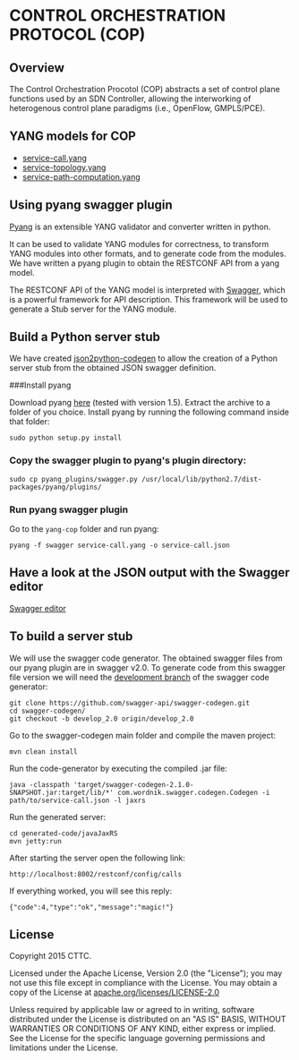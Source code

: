 # CONTROL ORCHESTRATION PROTOCOL (COP)

## Overview
The Control Orchestration Procotol (COP) abstracts a set of control plane functions used by an SDN Controller, allowing the interworking of heterogenous control plane paradigms (i.e., OpenFlow, GMPLS/PCE).

## YANG models for COP

- [service-call.yang](https://github.com/ict-strauss/COP/blob/master/yang-cop/service-call.yang)
- [service-topology.yang](https://github.com/ict-strauss/COP/blob/master/yang-cop/service-topology.yang)
- [service-path-computation.yang](https://github.com/ict-strauss/COP/blob/master/yang-cop/service-path-computation.yang)

## Using pyang swagger plugin

[Pyang](https://code.google.com/p/pyang/) is an extensible YANG validator and converter written in python. 

It can be used to validate YANG modules for correctness, to transform YANG modules into other formats, and to generate code from the modules. We have written a pyang plugin to obtain the RESTCONF API from a yang model. 

The RESTCONF API of the YANG model is interpreted with [Swagger](http://swagger.io/), which is a powerful framework for API description. This framework will be used to generate a Stub server for the YANG module.

## Build a Python server stub

We have created [json2python-codegen](https://github.com/ict-strauss/COP/tree/master/json2python-codegen) to allow the creation of a Python server stub from the obtained JSON swagger definition.

###Install pyang

Download pyang [here](https://code.google.com/p/pyang/wiki/Downloads?tm=2) (tested with version 1.5).
Extract the archive to a folder of you choice.
Install pyang  by running the following command inside that folder:

```
sudo python setup.py install
```

### Copy the swagger plugin to pyang's plugin directory:

```
sudo cp pyang_plugins/swagger.py /usr/local/lib/python2.7/dist-packages/pyang/plugins/
```

### Run pyang swagger plugin

Go to the `yang-cop` folder and run pyang:

```
pyang -f swagger service-call.yang -o service-call.json
```

## Have a look at the JSON output with the Swagger editor

[Swagger editor](http://editor.swagger.io/#/)


## To build a server stub

We will use the swagger code generator. The obtained swagger files from our pyang plugin are in swagger v2.0. To generate code from this swagger file version we will need the [development branch](https://github.com/swagger-api/swagger-codegen/tree/develop_2.0) of the swagger code generator:


```
git clone https://github.com/swagger-api/swagger-codegen.git
cd swagger-codegen/
git checkout -b develop_2.0 origin/develop_2.0
```


Go to the swagger-codegen main folder and compile the maven project:

```
mvn clean install
```

Run the code-generator by executing the compiled .jar file:

```
java -classpath 'target/swagger-codegen-2.1.0-SNAPSHOT.jar:target/lib/*' com.wordnik.swagger.codegen.Codegen -i path/to/service-call.json -l jaxrs
```

Run the generated server:

```
cd generated-code/javaJaxRS
mvn jetty:run
```

After starting the server open the following link: 
```
http://localhost:8002/restconf/config/calls
```
If everything worked, you will see this reply:
```
{"code":4,"type":"ok","message":"magic!"}
```


License
-------

Copyright 2015 CTTC.

Licensed under the Apache License, Version 2.0 (the "License");
you may not use this file except in compliance with the License.
You may obtain a copy of the License at [apache.org/licenses/LICENSE-2.0](http://www.apache.org/licenses/LICENSE-2.0)

Unless required by applicable law or agreed to in writing, software
distributed under the License is distributed on an "AS IS" BASIS,
WITHOUT WARRANTIES OR CONDITIONS OF ANY KIND, either express or implied.
See the License for the specific language governing permissions and
limitations under the License.

